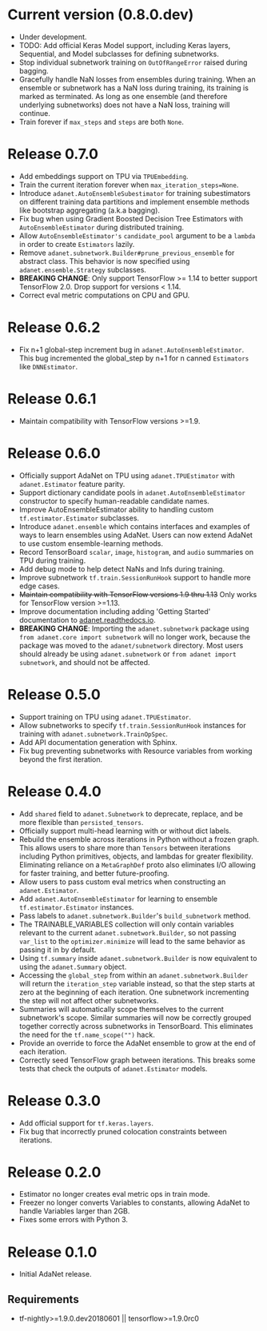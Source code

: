 <!-- Copyright 2018 The AdaNet Authors. All Rights Reserved.

Licensed under the Apache License, Version 2.0 (the "License");
you may not use this file except in compliance with the License.
You may obtain a copy of the License at

    http://www.apache.org/licenses/LICENSE-2.0

Unless required by applicable law or agreed to in writing, software
distributed under the License is distributed on an "AS IS" BASIS,
WITHOUT WARRANTIES OR CONDITIONS OF ANY KIND, either express or implied.
See the License for the specific language governing permissions and
limitations under the License.
==============================================================================-->

# Current version (0.8.0.dev)
 * Under development.
 * TODO: Add official Keras Model support, including Keras layers, Sequential, and Model subclasses for defining subnetworks.
 * Stop individual subnetwork training on `OutOfRangeError` raised during bagging.
 * Gracefully handle NaN losses from ensembles during training. When an ensemble or subnetwork has a NaN loss during training, its training is marked as terminated. As long as one ensemble (and therefore underlying subnetworks) does not have a NaN loss, training will continue.
 * Train forever if `max_steps` and `steps` are both `None`.

# Release 0.7.0
 * Add embeddings support on TPU via `TPUEmbedding`.
 * Train the current iteration forever when `max_iteration_steps=None`.
 * Introduce `adanet.AutoEnsembleSubestimator` for training subestimators on different training data partitions and implement ensemble methods like bootstrap aggregating (a.k.a bagging).
 * Fix bug when using Gradient Boosted Decision Tree Estimators with `AutoEnsembleEstimator` during distributed training.
 * Allow `AutoEnsembleEstimator's` `candidate_pool` argument to be a `lambda` in order to create `Estimators` lazily.
 * Remove `adanet.subnetwork.Builder#prune_previous_ensemble` for abstract class. This behavior is now specified using `adanet.ensemble.Strategy` subclasses.
 * **BREAKING CHANGE**: Only support TensorFlow >= 1.14 to better support TensorFlow 2.0. Drop support for versions < 1.14.
 * Correct eval metric computations on CPU and GPU.

# Release 0.6.2
 * Fix n+1 global-step increment bug in `adanet.AutoEnsembleEstimator`. This bug incremented the global_step by n+1 for n canned `Estimators` like `DNNEstimator`.

# Release 0.6.1
 * Maintain compatibility with TensorFlow versions >=1.9.

# Release 0.6.0
 * Officially support AdaNet on TPU using `adanet.TPUEstimator` with `adanet.Estimator` feature parity.
 * Support dictionary candidate pools in `adanet.AutoEnsembleEstimator` constructor to specify human-readable candidate names.
 * Improve AutoEnsembleEstimator ability to handling custom `tf.estimator.Estimator` subclasses.
 * Introduce `adanet.ensemble` which contains interfaces and examples of ways to learn ensembles using AdaNet. Users can now extend AdaNet to use custom ensemble-learning methods.
 * Record TensorBoard `scalar`, `image`, `histogram`, and `audio` summaries on TPU during training.
 * Add debug mode to help detect NaNs and Infs during training.
 * Improve subnetwork `tf.train.SessionRunHook` support to handle more edge cases.
 * ~~Maintain compatibility with TensorFlow versions 1.9 thru 1.13~~ Only works for TensorFlow version >=1.13.
 * Improve documentation including adding 'Getting Started' documentation to [adanet.readthedocs.io](http://adanet.readthedocs.io).
 * **BREAKING CHANGE**: Importing the `adanet.subnetwork` package using `from adanet.core import subnetwork` will no longer work, because the package was moved to the `adanet/subnetwork` directory. Most users should already be using `adanet.subnetwork` or `from adanet import subnetwork`, and should not be affected.

# Release 0.5.0
 * Support training on TPU using `adanet.TPUEstimator`.
 * Allow subnetworks to specify `tf.train.SessionRunHook` instances for training with `adanet.subnetwork.TrainOpSpec`.
 * Add API documentation generation with Sphinx.
 * Fix bug preventing subnetworks with Resource variables from working beyond the first iteration.

# Release 0.4.0
 * Add `shared` field to `adanet.Subnetwork` to deprecate, replace, and be more flexible than `persisted_tensors`.
 * Officially support multi-head learning with or without dict labels.
 * Rebuild the ensemble across iterations in Python without a frozen graph. This allows users to share more than `Tensors` between iterations including Python primitives, objects, and lambdas for greater flexibility. Eliminating reliance on a `MetaGraphDef` proto also eliminates I/O allowing for faster training, and better future-proofing.
 * Allow users to pass custom eval metrics when constructing an `adanet.Estimator`.
 * Add `adanet.AutoEnsembleEstimator` for learning to ensemble `tf.estimator.Estimator` instances.
 * Pass labels to `adanet.subnetwork.Builder`'s `build_subnetwork` method.
 * The TRAINABLE_VARIABLES collection will only contain variables relevant to the current `adanet.subnetwork.Builder`, so not passing `var_list` to the `optimizer.minimize` will lead to the same behavior as passing it in by default.
 * Using `tf.summary` inside `adanet.subnetwork.Builder` is now equivalent to using the `adanet.Summary` object.
 * Accessing the `global_step` from within an `adanet.subnetwork.Builder` will return the `iteration_step` variable instead, so that the step starts at zero at the beginning of each iteration. One subnetwork incrementing the step will not affect other subnetworks.
 * Summaries will automatically scope themselves to the current subnetwork's scope. Similar summaries will now be correctly grouped together correctly across subnetworks in TensorBoard. This eliminates the need for the `tf.name_scope("")` hack.
 * Provide an override to force the AdaNet ensemble to grow at the end of each iteration.
 * Correctly seed TensorFlow graph between iterations. This breaks some tests that check the outputs of `adanet.Estimator` models.

# Release 0.3.0
 * Add official support for `tf.keras.layers`.
 * Fix bug that incorrectly pruned colocation constraints between iterations.

# Release 0.2.0
 * Estimator no longer creates eval metric ops in train mode.
 * Freezer no longer converts Variables to constants, allowing AdaNet to handle Variables larger than 2GB.
 * Fixes some errors with Python 3.

# Release 0.1.0
 * Initial AdaNet release.

## Requirements
 * tf-nightly>=1.9.0.dev20180601 || tensorflow>=1.9.0rc0
